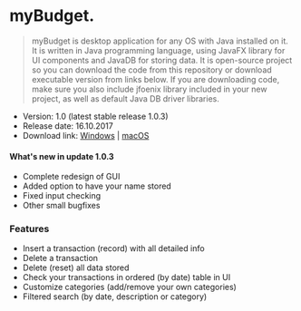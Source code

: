 # myBudget.


>myBudget is desktop application for any OS with Java installed on it. It is written in Java programming language, using JavaFX library for UI components and JavaDB for storing data. It is open-source project so you can download the code from this repository or download executable version from links below. If you are downloading code, make sure you also include jfoenix library included in your new project, as well as default Java DB driver libraries.

  - Version: 1.0 (latest stable release 1.0.3)
  - Release date: 16.10.2017
  - Download link: [Windows](https://www.dropbox.com/s/q98xjogl6x3ijv9/myBudget.zip?dl=1) | [macOS](https://www.dropbox.com/s/hsf0jo1nu5o2zjm/myBudget.dmg?dl=1)
  
#### What's new in update 1.0.3
  - Complete redesign of GUI
  - Added option to have your name stored
  - Fixed input checking
  - Other small bugfixes

### Features

  - Insert a transaction (record) with all detailed info
  - Delete a transaction 
  - Delete (reset) all data stored
  - Check your transactions in ordered (by date) table in UI
  - Customize categories (add/remove your own categories)
  - Filtered search (by date, description or category)
